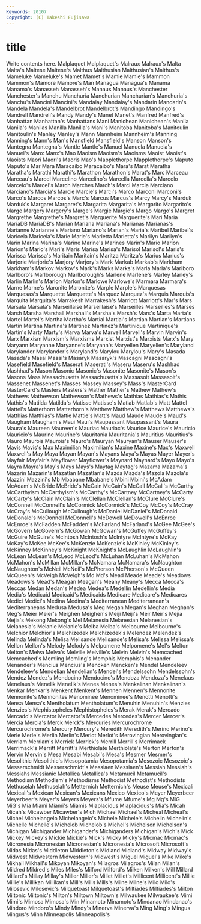 ```yaml
---
Keywords: 20107 
Copyright: (C) Takeshi Fujisawa
---
```


# title

Write contents here.
 Malplaquet Malplaquet's Malraux Malraux's Malta Malta's Maltese
Maltese's Malthus Malthusian Malthusian's Malthus's Mameluke Mameluke's Mamet Mamet's Mamie
Mamie's Mammon Mammon's Mamore Mamore's Man Managua Managua's Manama Manama's
Manasseh Manasseh's Manaus Manaus's Manchester Manchester's Manchu Manchuria Manchurian Manchurian's
Manchuria's Manchu's Mancini Mancini's Mandalay Mandalay's Mandarin Mandarin's Mandela Mandela's
Mandelbrot Mandelbrot's Mandingo Mandingo's Mandrell Mandrell's Mandy Mandy's Manet Manet's
Manfred Manfred's Manhattan Manhattan's Manhattans Mani Manichean Manichean's Manila Manila's
Manilas Manilla Manilla's Mani's Manitoba Manitoba's Manitoulin Manitoulin's Manley Manley's
Mann Mannheim Mannheim's Manning Manning's Mann's Man's Mansfield Mansfield's Manson
Manson's Mantegna Mantegna's Mantle Mantle's Manuel Manuela Manuela's Manuel's Manx
Manx's Mao Maoism Maoism's Maoisms Maoist Maoist's Maoists Maori Maori's
Maoris Mao's Mapplethorpe Mapplethorpe's Maputo Maputo's Mar Mara Maracaibo Maracaibo's
Mara's Marat Maratha Maratha's Marathi Marathi's Marathon Marathon's Marat's Marc
Marceau Marceau's Marcel Marcelino Marcelino's Marcella Marcella's Marcelo Marcelo's Marcel's
March Marches March's Marci Marcia Marciano Marciano's Marcia's Marcie Marcie's
Marci's Marco Marconi Marconi's Marco's Marcos Marcos's Marc's Marcus Marcus's
Marcy Marcy's Marduk Marduk's Margaret Margaret's Margarita Margarita's Margarito Margarito's
Marge Margery Margery's Marge's Margie Margie's Margo Margo's Margret Margrethe
Margrethe's Margret's Marguerite Marguerite's Mari Maria MariaDB MariaDB's Marian Mariana
Mariana's Marianas Marianas's Marianne Marianne's Mariano Mariano's Marian's Maria's Maribel
Maribel's Maricela Maricela's Marie Marie's Marietta Marietta's Marilyn Marilyn's Marin
Marina Marina's Marine Marine's Marines Marin's Mario Marion Marion's Mario's
Mari's Maris Marisa Marisa's Marisol Marisol's Maris's Marissa Marissa's Maritain
Maritain's Maritza Maritza's Marius Marius's Marjorie Marjorie's Marjory Marjory's Mark
Markab Markab's Markham Markham's Markov Markov's Mark's Marks Marks's Marla
Marla's Marlboro Marlboro's Marlborough Marlborough's Marlene Marlene's Marley Marley's Marlin
Marlin's Marlon Marlon's Marlowe Marlowe's Marmara Marmara's Marne Marne's Maronite
Maronite's Marple Marple's Marquesas Marquesas's Marquette Marquette's Marquez Marquez's Marquis
Marquis's Marquita Marquita's Marrakesh Marrakesh's Marriott Marriott's Mar's Mars Marsala
Marsala's Marseillaise Marseillaise's Marseilles Marseilles's Marses Marsh Marsha Marshall Marshall's
Marsha's Marsh's Mars's Marta Marta's Martel Martel's Martha Martha's Martial
Martial's Martian Martian's Martians Martin Martina Martina's Martinez Martinez's Martinique
Martinique's Martin's Marty Marty's Marva Marva's Marvell Marvell's Marvin Marvin's
Marx Marxism Marxism's Marxisms Marxist Marxist's Marxists Marx's Mary Maryann
Maryanne Maryanne's Maryann's Maryellen Maryellen's Maryland Marylander Marylander's Maryland's Marylou
Marylou's Mary's Masada Masada's Masai Masai's Masaryk Masaryk's Mascagni Mascagni's
Masefield Masefield's Maserati Maserati's Maseru Maseru's Mashhad Mashhad's Mason Masonic
Masonic's Masonite Masonite's Mason's Masons Mass Massachusetts Massachusetts's Massasoit Massasoit's
Massenet Massenet's Masses Massey Massey's Mass's MasterCard MasterCard's Masters Masters's
Mather Mather's Mathew Mathew's Mathews Mathewson Mathewson's Mathews's Mathias Mathias's
Mathis Mathis's Matilda Matilda's Matisse Matisse's Matlab Matlab's Matt Mattel
Mattel's Matterhorn Matterhorn's Matthew Matthew's Matthews Matthews's Matthias Matthias's Mattie
Mattie's Matt's Maud Maude Maude's Maud's Maugham Maugham's Maui Maui's
Maupassant Maupassant's Maura Maura's Maureen Maureen's Mauriac Mauriac's Maurice Maurice's
Mauricio Mauricio's Maurine Maurine's Mauritania Mauritania's Mauritius Mauritius's Mauro Maurois
Maurois's Mauro's Mauryan Mauryan's Mauser Mauser's Mavis Mavis's Max Maximilian
Maximilian's Maxine Maxine's Max's Maxwell Maxwell's May Maya Mayan Mayan's
Mayans Maya's Mayas Mayer Mayer's Mayfair Mayfair's Mayflower Mayflower's Maynard
Maynard's Mayo Mayo's Mayra Mayra's May's Mays Mays's Maytag Maytag's
Mazama Mazama's Mazarin Mazarin's Mazatlan Mazatlan's Mazda Mazda's Mazola Mazola's
Mazzini Mazzini's Mb Mbabane Mbabane's Mbini Mbini's McAdam McAdam's McBride
McBride's McCain McCain's McCall McCall's McCarthy McCarthyism McCarthyism's McCarthy's McCartney
McCartney's McCarty McCarty's McClain McClain's McClellan McClellan's McClure McClure's McConnell
McConnell's McCormick McCormick's McCoy McCoy's McCray McCray's McCullough McCullough's McDaniel
McDaniel's McDonald McDonald's McDonnell McDonnell's McDowell McDowell's McEnroe McEnroe's McFadden
McFadden's McFarland McFarland's McGee McGee's McGovern McGovern's McGowan McGowan's McGuffey
McGuffey's McGuire McGuire's McIntosh McIntosh's McIntyre McIntyre's McKay McKay's McKee
McKee's McKenzie McKenzie's McKinley McKinley's McKinney McKinney's McKnight McKnight's McLaughlin
McLaughlin's McLean McLean's McLeod McLeod's McLuhan McLuhan's McMahon McMahon's McMillan
McMillan's McNamara McNamara's McNaughton McNaughton's McNeil McNeil's McPherson McPherson's McQueen
McQueen's McVeigh McVeigh's Md Md's Mead Meade Meade's Meadows Meadows's
Mead's Meagan Meagan's Meany Meany's Mecca Mecca's Meccas Medan Medan's
Medea Medea's Medellin Medellin's Media Media's Medicaid Medicaid's Medicaids Medicare
Medicare's Medicares Medici Medici's Medina Medina's Mediterranean Mediterranean's Mediterraneans Medusa
Medusa's Meg Megan Megan's Meghan Meghan's Meg's Meier Meier's Meighen
Meighen's Meiji Meiji's Meir Meir's Mejia Mejia's Mekong Mekong's Mel
Melanesia Melanesian Melanesian's Melanesia's Melanie Melanie's Melba Melba's Melbourne Melbourne's
Melchior Melchior's Melchizedek Melchizedek's Melendez Melendez's Melinda Melinda's Melisa Melisande
Melisande's Melisa's Melissa Melissa's Mellon Mellon's Melody Melody's Melpomene Melpomene's
Mel's Melton Melton's Melva Melva's Melville Melville's Melvin Melvin's Memcached
Memcached's Memling Memling's Memphis Memphis's Menander Menander's Mencius Mencius's Mencken
Mencken's Mendel Mendeleev Mendeleev's Mendelian Mendelian's Mendel's Mendelssohn Mendelssohn's Mendez
Mendez's Mendocino Mendocino's Mendoza Mendoza's Menelaus Menelaus's Menelik Menelik's Menes
Menes's Menkalinan Menkalinan's Menkar Menkar's Menkent Menkent's Mennen Mennen's Mennonite
Mennonite's Mennonites Menominee Menominee's Menotti Menotti's Mensa Mensa's Mentholatum Mentholatum's
Menuhin Menuhin's Menzies Menzies's Mephistopheles Mephistopheles's Merak Merak's Mercado Mercado's
Mercator Mercator's Mercedes Mercedes's Mercer Mercer's Mercia Mercia's Merck Merck's
Mercuries Mercurochrome Mercurochrome's Mercury Mercury's Meredith Meredith's Merino Merino's Merle
Merle's Merlin Merlin's Merlot Merlot's Merovingian Merovingian's Merriam Merriam's Merrick
Merrick's Merrill Merrill's Merrimack Merrimack's Merritt Merritt's Merthiolate Merthiolate's Merton
Merton's Mervin Mervin's Mesa Mesabi Mesabi's Mesa's Mesmer Mesmer's Mesolithic
Mesolithic's Mesopotamia Mesopotamia's Mesozoic Mesozoic's Messerschmidt Messerschmidt's Messiaen Messiaen's Messiah
Messiah's Messiahs Messianic Metallica Metallica's Metamucil Metamucil's Methodism Methodism's Methodisms
Methodist Methodist's Methodists Methuselah Methuselah's Metternich Metternich's Meuse Meuse's Mexicali
Mexicali's Mexican Mexican's Mexicans Mexico Mexico's Meyer Meyerbeer Meyerbeer's Meyer's
Meyers Meyers's Mfume Mfume's Mg Mg's MiG MiG's Mia Miami
Miami's Miamis Miaplacidus Miaplacidus's Mia's Micah Micah's Micawber Micawber's Mich
Michael Michael's Micheal Micheal's Michel Michelangelo Michelangelo's Michele Michele's Michelin
Michelin's Michelle Michelle's Michelob Michelob's Michel's Michelson Michelson's Michigan Michigander
Michigander's Michiganders Michigan's Mich's Mick Mickey Mickey's Mickie Mickie's Mick's
Micky Micky's Micmac Micmac's Micronesia Micronesian Micronesian's Micronesia's Microsoft Microsoft's
Midas Midas's Middleton Middleton's Midland Midland's Midway Midway's Midwest Midwestern
Midwestern's Midwest's Miguel Miguel's Mike Mike's Mikhail Mikhail's Mikoyan Mikoyan's
Milagros Milagros's Milan Milan's Mildred Mildred's Miles Miles's Milford Milford's
Milken Milken's Mill Millard Millard's Millay Millay's Miller Miller's Millet
Millet's Millicent Millicent's Millie Millie's Millikan Millikan's Mill's Mills Mills's
Milne Milne's Milo Milo's Milosevic Milosevic's Milquetoast Milquetoast's Miltiades Miltiades's
Milton Miltonic Miltonic's Milton's Miltown Miltown's Milwaukee Milwaukee's Mimi Mimi's
Mimosa Mimosa's Min Minamoto Minamoto's Mindanao Mindanao's Mindoro Mindoro's Mindy
Mindy's Minerva Minerva's Ming Ming's Mingus Mingus's Minn Minneapolis Minneapolis's

